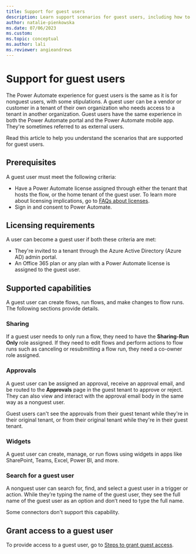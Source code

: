 ```yaml
---
title: Support for guest users
description: Learn support scenarios for guest users, including how to create, share, and approve flows.
author: natalie-pienkowska
ms.date: 07/06/2023
ms.custom: 
ms.topic: conceptual
ms.author: lali
ms.reviewer: angieandrews
---
```


# Support for guest users

The Power Automate experience for guest users is the same as it is for nonguest users, with some stipulations. A guest user can be a vendor or customer in a tenant of their own organization who needs access to a tenant in another organization. Guest users have the same experience in both the Power Automate portal and the Power Automate mobile app. They're sometimes referred to as external users.

Read this article to help you understand the scenarios that are supported for guest users.

## Prerequisites

A guest user must meet the following criteria:

- Have a Power Automate license assigned through either the tenant that hosts the flow, or the home tenant of the guest user. To learn more about licensing implications, go to [FAQs about licenses](/power-platform/admin/power-automate-licensing/faqs#do-guest-users-not-from-your-tenant-need-a-license-to-use-power-automate).  
- Sign in and consent to Power Automate.

## Licensing requirements

A user can become a guest user if both these criteria are met:

- They're invited to a tenant through the Azure Active Directory (Azure AD) admin portal.
- An Office 365 plan or any plan with a Power Automate license is assigned to the guest user.

## Supported capabilities

A guest user can create flows, run flows, and make changes to flow runs. The following sections provide details.

### Sharing

If a guest user needs to only run a flow, they need to have the **Sharing-Run Only** role assigned. If they need to edit flows and perform actions to flow runs such as canceling or resubmitting a flow run, they need a co-owner role assigned.

### Approvals

A guest user can be assigned an approval, receive an approval email, and be routed to the **Approvals** page in the guest tenant to approve or reject. They can also view and interact with the approval email body in the same way as a nonguest user.

Guest users can't see the approvals from their guest tenant while they're in their original tenant, or from their original tenant while they're in their guest tenant.  

### Widgets

A guest user can create, manage, or run flows using widgets in apps like SharePoint, Teams, Excel, Power BI, and more.

### Search for a guest user

A nonguest user can search for, find, and select a guest user in a trigger or action. While they’re typing the name of the guest user, they see the full name of the guest user as an option and don’t need to type the full name.

Some connectors don't support this capability.

## Grant access to a guest user

To provide access to a guest user, go to [Steps to grant guest access](/power-apps/maker/canvas-apps/share-app-guests#steps-to-grant-guest-access).